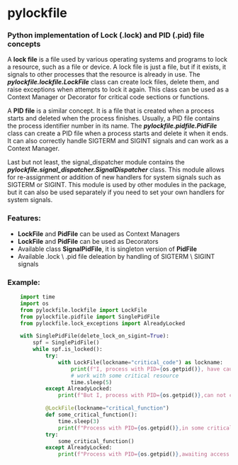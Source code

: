 # pylockfile
### Python implementation of Lock (.lock) and PID (.pid) file concepts

A <b>lock file</b> is a file used by various operating systems and programs to lock a resource, such as a file or device. A lock file is just a file, but if it exists, it signals to other processes that the resource is already in use. The <b><i>pylockfile.lockfile.LockFile</i></b> class can create lock files, delete them, and raise exceptions when attempts to lock it again. This class can be used as a Context Manager or Decorator for critical code sections or functions.

A <b>PID file</b> is a similar concept. It is a file that is created when a process starts and deleted when the process finishes. Usually, a PID file contains the process identifier number in its name. The <b><i>pylockfile.pidfile.PidFile</i></b> class can create a PID file when a process starts and delete it when it ends. It can also correctly handle SIGTERM and SIGINT signals and can work as a Context Manager.

Last but not least, the signal_dispatcher module contains the <b><i>pylockfile.signal_dispatcher.SignalDispatcher</i></b> class. This module allows for re-assignment or addition of new handlers for system signals such as SIGTERM or SIGINT. This module is used by other modules in the package, but it can also be used separately if you need to set your own handlers for system signals.

### Features:

* <b>LockFile</b> and <b>PidFile</b> can be used as Context Managers 
* <b>LockFile</b> and <b>PidFile</b> can be used as Decorators
* Available class <b>SignalPidFile</b>, it is singleton version of <b>PidFile</b>
* Available .lock \\ .pid file deleation by handling of SIGTERM \ SIGINT signals

### Example:

```python
    import time
    import os
    from pylockfile.lockfile import LockFile
    from pylockfile.pidfile import SinglePidFile
    from pylockfile.lock_exceptions import AlreadyLocked

    with SinglePidFile(delete_lock_on_sigint=True):
        spf = SinglePidFile()
        while spf.is_locked():
            try:
                with LockFile(lockname="critical_code") as lockname:
                    print(f"I, process with PID={os.getpid()}, have caught this very critical resource")
                    # work with some critical resource
                    time.sleep(5)
            except AlreadyLocked:
                print(f"But I, process with PID={os.getpid()},can not caught this very critical resource")

            @LockFile(lockname="critical_function")
            def some_critical_function():
                time.sleep(3)
                print(f"Process with PID={os.getpid()},in some critical function")
            try:
                some_critical_function()
            except AlreadyLocked:
                print(f"Process with PID={os.getpid()},awaiting access to some critical function")
```
